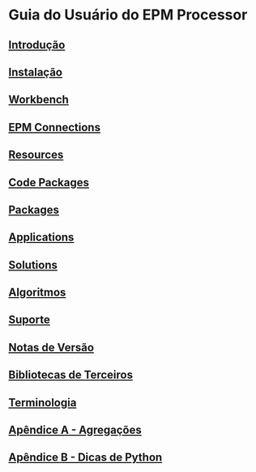 # Guia do Usuário do EPM Processor

## [Introdução](EPMProcessorIntroducao.md)

## [Instalação](EPMProcessorInstalacao.md)

## [Workbench](EPMProcessorWorkbench.md)

## [EPM Connections](EPMProcessorEPMConnections.md)

## [Resources](EPMProcessorResources.md)

## [Code Packages](EPMProcessorCodePackages.md)

## [Packages](EPMProcessorPackages.md)

## [Applications](EPMProcessorApplications.md)

## [Solutions](EPMProcessorSolutions.md)

## [Algoritmos](EPMProcessorAlgoritmos.md)

## [Suporte](EPMProcessorSuporte.md)

## [Notas de Versão](EPMProcessorNotas.md)

## [Bibliotecas de Terceiros](EPMProcessorThirdparty.md)

## [Terminologia](EPMProcessorTerminologia.md)

## [Apêndice A - Agregações](Agregacoes.md)

## [Apêndice B - Dicas de Python](ApendiceB_Python.md)
